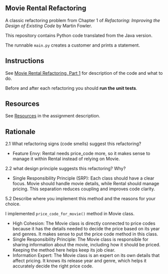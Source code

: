 ## Movie Rental Refactoring

A classic refactoring problem from Chapter 1 of
_Refactoring: Improving the Design of Existing Code_ by Martin Fowler.  

This repository contains Python code translated from the Java version.

The runnable `main.py` creates a customer and prints a statement.


## Instructions

See [Movie Rental Refactoring, Part 1](https://cpske.github.io/ISP/assignment/movierental/movierental-part1) for description of the code and what to do.

Before and after each refactoring you should **run the unit tests**.

## Resources

See [Resources](https://cpske.github.io/ISP/assignment/movierental/movierental-part1#resources) in the assignment description.


## Rationale
2.1 What refactoring signs (code smells) suggest this refactoring?
- Feature Envy: Rental needs price_code more, so it makes sense to manage it within Rental instead of relying on Movie.

2.2 what design principle suggests this refactoring? Why?

- Single Responsibility Principle (SRP): Each class should have a clear focus. Movie should handle movie details, while Rental should manage pricing. This separation reduces coupling and improves code clarity.

5.2 Describe where you implement this method and the reasons for your choice.  

I implemented ```price_code_for_movie()``` method in Movie class.
- High Cohesion: The Movie class is directly connected to price codes because it has the details needed to decide the price based on its year and genres. It makes sense to put the price code method in this class.
- Single Responsibility Principle: The Movie class is responsible for sharing information about the movie, including how it should be priced. Keeping the method here helps keep its job clear.
- Information Expert: The Movie class is an expert on its own details that affect pricing. It knows its release year and genre, which helps it accurately decide the right price code.
